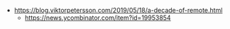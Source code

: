 - https://blog.viktorpetersson.com/2019/05/18/a-decade-of-remote.html
  - https://news.ycombinator.com/item?id=19953854

